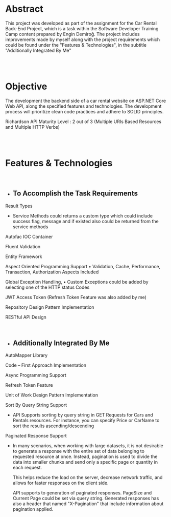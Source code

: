 # Abstract

This project was developed as part of the assignment for the Car Rental Back-End Project, which is a task within the Software Developer Training Camp content prepared by Engin Demiroğ.
The project includes improvements made by myself along with the project requirements which could be found under the "Features & Technologies", in the subtitle "Additionally Integrated By Me"

<br>
<br>

# Objective

The development the backend side of a car rental website on ASP.NET Core Web API, along the specified features and technologies. The development process will prioritize clean code practices and adhere to SOLID principles.

Richardson API Maturity Level : 2 out of 3 (Multiple URIs Based Resources and Multiple HTTP Verbs)


<br>
<br>


# Features & Technologies

<br>


* ## To Accomplish the Task Requirements


Result Types

* Service Methods could returns a custom type which could include success flag, message and if existed also could be returned from the service methods

Autofac IOC Container

Fluent Validation 

Entity Framework

Aspect Oriented Programming Support
•	Validation, Cache, Performance, Transaction, Authorization Aspects Included

Global Exception Handling, 
•	Custom Exceptions could be added by selecting one of the HTTP status Codes

JWT Access Token (Refresh Token Feature was also added by me)

Repository Design Pattern Implementation

RESTful API Design

<br> 

* ## Additionally Integrated By Me

AutoMapper Library

Code – First Approach Implementation

Async Programming Support 

Refresh Token Feature

Unit of Work Design Pattern Implementation

Sort By Query String Support

* API Supports sorting by query string in GET Requests for Cars and Rentals resources. For instance, you can specify Price or CarName to sort the results ascending/descending 

Paginated Response Support

* In many scenarios, when working with large datasets, it is not desirable to generate a response with the entire set of data belonging to requested resource at once. Instead, pagination is used to divide the data into smaller chunks and send only a specific page or quantity in each request. 

  This helps reduce the load on the server, decrease network traffic, and allows for faster responses on the client side.

  API supports to generation of paginated responses. PageSize and Current Page could be set via query string. Generated responses has also a header that named "X-Pagination" that include information about pagination applied.
